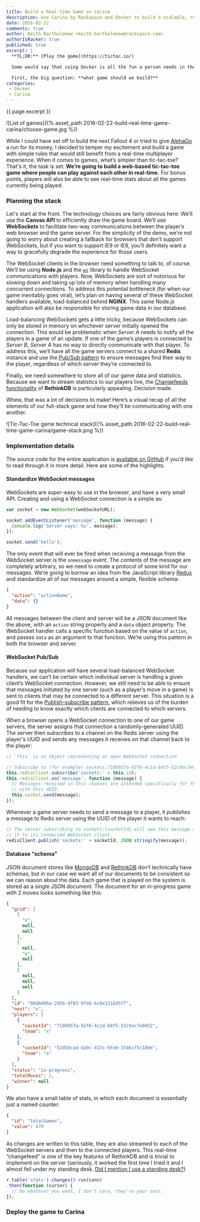 ```yaml
---
title: Build a Real-time Game on Carina
description: Use Carina by Rackspace and Docker to build a scalable, real-time game server
date: 2016-02-22
comments: true
author: Keith Bartholomew <keith.bartholomew@rackspace.com>
authorIsRacker: true
published: true
excerpt: |
  **TL;DR:** [Play the game](https://tictac.io/)

  Some would say that using Docker is all the fun a person needs in their life. OK, maybe they don’t say that. But as a web developer, building applications in container environments is about as much fun as you can have while still telling your boss that you’re “working”. We’ve seen existing game servers like [Minecraft](/blog/deploying-and-building-minecraft-as-a-service/) get ported to Carina, but I wanted to explore the process of building a game from scratch to run on a Docker Swarm cluster from Carina.

  First, the big question: **what game should we build?**
categories:
 - Docker
 - Carina
---
```


{{ page.excerpt }}

![List of games]({% asset_path 2016-02-22-build-real-time-game-carina/choose-game.jpg %})

While I could have set off to build the next Fallout 4 or tried to give [AlphaGo](http://deepmind.com/alpha-go.html) a run for its money, I decided to temper my excitement and build a game with simple rules that would still benefit from a real-time multiplayer experience. When it comes to games, what’s simpler than tic-tac-toe? That's it, the task is set: **We’re going to build a web-based tic-tac-toe game where people can play against each other in real-time.** For bonus points, players will also be able to see real-time stats about all the games currently being played.

### Planning the stack

Let's start at the front. The technology choices are fairly obvious here: We’ll use the **Canvas API** to efficiently draw the game board. We’ll use **WebSockets** to facilitate two-way communications between the player’s web browser and the game server. For the simplicity of the demo, we’re not going to worry about creating a fallback for browsers that don’t support WebSockets, but if you want to support IE9 or IE8, you’ll definitely want a way to gracefully degrade the experience for those users.

The WebSocket clients in the browser need something to talk to, of course. We’ll be using **Node.js** and the [`ws`](https://www.npmjs.com/package/ws) library to handle WebSocket communications with players. Now, WebSockets are sort of notorious for slowing down and taking up lots of memory when handling many concurrent connections. To address this potential bottleneck (for when our game inevitably goes viral), let’s plan on having several of these WebSocket handlers available, load-balanced behind **NGINX**. This same Node.js application will also be responsible for storing game data in our database.

Load-balancing WebSockets gets a little tricky, because WebSockets can only be stored in memory on whichever server initially opened the connection. This would be problematic when _Server A_ needs to notify all the players in a game of an update. If one of the game’s players is connected to _Server B_, _Server A_ has no way to directly communicate with that player. To address this, we’ll have all the game servers connect to a shared **Redis** instance and use the [Pub/Sub pattern](http://redis.io/topics/pubsub) to ensure messages find their way to the player, regardless of which server they’re connected to.

Finally, we need somewhere to store all of our game data and statistics. Because we want to stream statistics to our players live, the [Changefeeds functionality](https://rethinkdb.com/docs/changefeeds/ruby/) of **RethinkDB** is particularly appealing. Decision made.

Whew, that was a lot of decisions to make! Here’s a visual recap of all the elements of our full-stack game and how they’ll be communicating with one another.

![Tic-Tac-Toe game technical stack]({% asset_path 2016-02-22-build-real-time-game-carina/game-stack.png %})

### Implementation details

The source code for the entire application is [available on GitHub](https://github.com/ktbartholomew/tic-tac-toe) if you’d like to read through it in more detail. Here are some of the highlights.

#### Standardize WebSocket messages

WebSockets are _super_-easy to use in the browser, and have a very small API. Creating and using a WebSocket connection is a simple as:

```javascript
var socket = new WebSocket(webSocketURL);

socket.addEventListener('message', function (message) {
  console.log('Server says: %s', message);
});

socket.send('hello');
```

The only event that will ever be fired when receiving a message from the WebSocket server is the `onmessage` event. The contents of the message are completely arbitrary, so we need to create a protocol of some kind for our messages. We’re going to borrow an idea from the JavaScript library [Redux](http://redux.js.org/) and standardize all of our messages around a simple, flexible schema:

```json
{
  "action": "actionName",
  "data": {}
}
```

All messages between the client and server will be a JSON document like the above, with an `action` string property and a `data` object property. The WebSocket handler calls a specific function based on the value of `action`, and passes `data` as an argument to that function. We’re using this pattern in both the browser and server.

#### WebSocket Pub/Sub

Because our application will have several load-balanced WebSocket handlers, we can’t be certain which individual server is handling a given client’s WebSocket connection. However, we still need to be able to ensure that messages initiated by one server (such as a player’s move in a game) is sent to clients that may be connected to a different server. This situation is a good fit for the [Publish–subscribe pattern](https://en.wikipedia.org/wiki/Publish%E2%80%93subscribe_pattern), which relieves us of the burden of needing to know exactly which clients are connected to which servers.

When a browser opens a WebSocket connection to one of our game servers, the server assigns that connection a randomly-generated UUID. The server then _subscribes_ to a channel on the Redis server using the player's UUID and sends any messages it receives on that channel back to the player:

```javascript
// `this` is an object representing an open WebSocket connection

// Subscribe to (for example) sockets:7100957a-92f6-4c1d-84f5-52c9ac7e0d52
this.redisClient.subscribe('sockets:' + this.id);
this.redisClient.on('message', function (message) {
  // Messages received in this channel are intended specifically for the user
  // with this UUID.
  this.socket.send(message);
});
```

Whenever a game server needs to send a message to a player, it _publishes_ a message to Redis server using the UUID of the player it wants to reach:

```javascript
// The server subscribing to sockets:{socketId} will see this message and relay
// it to its connected WebSocket client.
redisClient.publish('sockets:' + socketId, JSON.stringify(message));
```

#### Database “schema”

JSON document stores like [MongoDB](https://www.mongodb.org/) and [RethinkDB](http://rethinkdb.com/) don’t technically have schemas, but in our case we want all of our documents to be consistent so we can reason about the data. Each game that is played on the system is stored as a single JSON document. The document for an in-progress game with 2 moves looks something like this:

```json
{
  "grid": [
    [
      "x",
      null,
      null
    ],
    [
      null,
      "o",
      null
    ],
    [
      null,
      null,
      null
    ]
  ],
  "id": "00dbd06a-295b-4f83-9feb-bc8e1216d57f",
  "next": "x",
  "players": [
    {
      "socketId": "7100957a-92f6-4c1d-84f5-52c9ac7e0d52",
      "team": "x"
    },
    {
      "socketId": "52d58cad-da9c-417c-9fe0-3346cf5c189e",
      "team": "o"
    }
  ],
  "status": "in-progress",
  "totalMoves": 2,
  "winner": null
}
```

We also have a small table of stats, in which each document is essentially just a named counter:

```json
{
  "id": "totalGames",
  "value": 470
}
```

As changes are written to this table, they are also streamed to each of the WebSocket servers and then to the connected players. This real-time “changefeed” is one of the key features of RethinkDB and is trivial to implement on the server (seriously, it worked the first time I tried it and I almost fell under my standing desk. [Did I mention I use a standing desk?](https://twitter.com/iamdevloper/status/597794173513834497))

```javascript
r.table('stats').changes().run(conn)
.then(function (cursor) {
  // Do whatever you want, I don't care, they're your oats.
});
```

### Deploy the game to Carina
